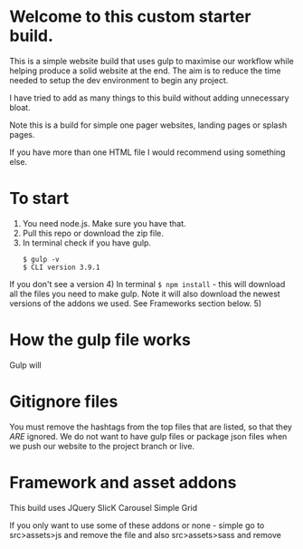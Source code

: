 # Welcome to this custom starter build.

This is a simple website build that uses gulp to maximise our workflow while helping produce a solid website at the end. The aim is to reduce the time needed to setup the dev environment to begin any project.

I have tried to add as many things to this build without adding unnecessary bloat.

Note this is a build for simple one pager websites, landing pages or splash pages.

If you have more than one HTML file I would recommend using something else.

# To start

1) You need node.js. Make sure you have that.
2) Pull this repo or download the zip file.
3) In terminal check if you have gulp.
   ```
   $ gulp -v
   $ CLI version 3.9.1
   ```
If you don't see a version
4) In terminal ```$ npm install``` - this will download all the files you need to make gulp. Note it will also download the newest versions of the addons we used. See Frameworks section below.
5)


# How the gulp file works

Gulp will

# Gitignore files

You must remove the hashtags from the top files that are listed, so that they *ARE* ignored. We do not want to have gulp files or package json files when we push our website to the project branch or live.

# Framework and asset addons

This build uses
   JQuery
   SlicK Carousel
   Simple Grid

If you only want to use some of these addons or none - simple go to src>assets>js and remove the file and also src>assets>sass and remove
